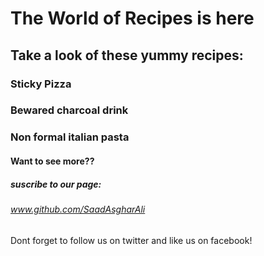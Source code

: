 # The World of Recipes is here
## Take a look of these yummy recipes:
### Sticky Pizza
### Bewared charcoal drink
### Non formal italian pasta
#### Want to see more??
##### suscribe to our page:
###### www.github.com/SaadAsgharAli
Dont forget to follow us on twitter and like us on facebook! 